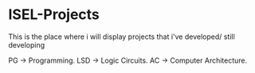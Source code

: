 # ISEL-Projects

This is the place where i will display projects that i've developed/ still developing

PG -> Programming. 
LSD -> Logic Circuits. 
AC -> Computer Architecture. 
